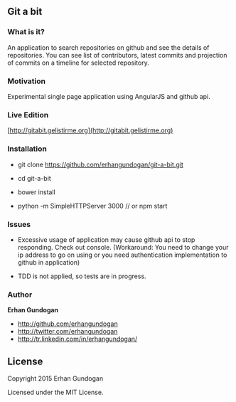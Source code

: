 Git a bit
---------

### What is it?

An application to search repositories on github and see the details of repositories.
You can see list of contributors, latest commits and projection of commits on a timeline for selected repository.

### Motivation

Experimental single page application using AngularJS and github api.

### Live Edition

[http://gitabit.gelistirme.org](http://gitabit.gelistirme.org)

### Installation

* git clone https://github.com/erhangundogan/git-a-bit.git

* cd git-a-bit

* bower install

* python -m SimpleHTTPServer 3000 // or npm start

### Issues

* Excessive usage of application may cause github api to stop responding. Check out console. (Workaround: You need to change your ip address to go on using or you need authentication implementation to github in application)

* TDD is not applied, so tests are in progress.

### Author

**Erhan Gundogan**

* http://github.com/erhangundogan
* http://twitter.com/erhangundogan
* http://tr.linkedin.com/in/erhangundogan/

License
---------------------

Copyright 2015 Erhan Gundogan

Licensed under the MIT License.

